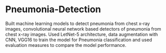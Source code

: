# Pneumonia-Detection
Built machine learning models to detect pneumonia from chest x-ray images, convolutional neural network based detectors of pneumonia from chest x-ray images.
Used LetNet-5 architecture, data augmentation with CNN, VGG16 to train the model for Pneumonia classification and used evaluation measures to compare the model performance.
